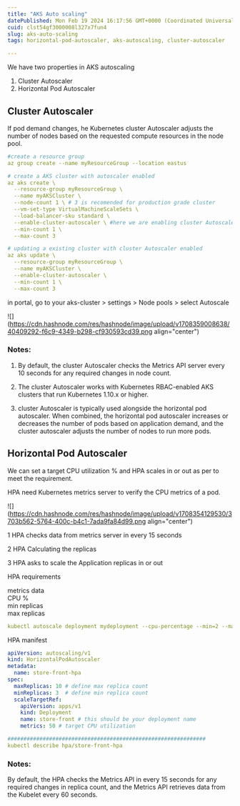 ```yaml
---
title: "AKS Auto scaling"
datePublished: Mon Feb 19 2024 16:17:56 GMT+0000 (Coordinated Universal Time)
cuid: clst54gf3000008l327x7fun4
slug: aks-auto-scaling
tags: horizontal-pod-autoscaler, aks-autoscaling, cluster-autoscaler

---
```


We have two properties in AKS autoscaling  
1) Cluster Autoscaler  
2) Horizontal Pod Autoscaler

## Cluster Autoscaler

If pod demand changes, he Kubernetes cluster Autoscaler adjusts the number of nodes based on the requested compute resources in the node pool.

```yaml
#create a resource group
az group create --name myResourceGroup --location eastus

# create a AKS cluster with autoscaler enabled
az aks create \
  --resource-group myResourceGroup \
  --name myAKSCluster \
  --node-count 1 \ # 3 is recomended for production grade cluster
  --vm-set-type VirtualMachineScaleSets \
  --load-balancer-sku standard \
  --enable-cluster-autoscaler \ #here we are enabling cluster Autoscaler
  --min-count 1 \
  --max-count 3

# updating a existing cluster with cluster Autoscaler enabled
az aks update \
  --resource-group myResourceGroup \
  --name myAKSCluster \
  --enable-cluster-autoscaler \
  --min-count 1 \
  --max-count 3
```

in portal, go to your aks-cluster &gt; settings &gt; Node pools &gt; select Autoscale

![](https://cdn.hashnode.com/res/hashnode/image/upload/v1708359008638/40409292-f6c9-4349-b298-cf930593cd39.png align="center")

### Notes:

1. By default, the cluster Autoscaler checks the Metrics API server every 10 seconds for any required changes in node count.
    
2. The cluster Autoscaler works with Kubernetes RBAC-enabled AKS clusters that run Kubernetes 1.10.x or higher.
    
3. cluster Autoscaler is typically used alongside the horizontal pod autoscaler. When combined, the horizontal pod autoscaler increases or decreases the number of pods based on application demand, and the cluster autoscaler adjusts the number of nodes to run more pods.
    

## Horizontal Pod Autoscaler

We can set a target CPU utilization % and HPA scales in or out as per to meet the requirement.

HPA need Kubernetes metrics server to verify the CPU metrics of a pod.

![](https://cdn.hashnode.com/res/hashnode/image/upload/v1708354129530/3703b562-5764-400c-b4c1-7ada9fa84d99.png align="center")

1 HPA checks data from metrics server in every 15 seconds

2 HPA Calculating the replicas

3 HPA asks to scale the Application replicas in or out

HPA requirements

metrics data  
CPU %  
min replicas  
max replicas

```yaml
kubectl autoscale deployment mydeployment --cpu-percentage --min=2 --max=10
```

HPA manifest

```yaml
apiVersion: autoscaling/v1
kind: HorizontalPodAutoscaler
metadata:
  name: store-front-hpa
spec:
  maxReplicas: 10 # define max replica count
  minReplicas: 3  # define min replica count
  scaleTargetRef:
    apiVersion: apps/v1
    kind: Deployment
    name: store-front # this should be your deployment name
    metrics: 50 # target CPU utilization

##############################################################
kubectl describe hpa/store-front-hpa
```

### Notes:

By default, the HPA checks the Metrics API in every 15 seconds for any required changes in replica count, and the Metrics API retrieves data from the Kubelet every 60 seconds.
